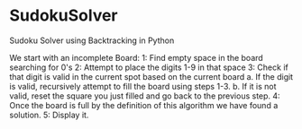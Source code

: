 # SudokuSolver
Sudoku Solver using Backtracking in Python

We start with an incomplete Board:
1: Find empty space in the board searching for 0's
2: Attempt to place the digits 1-9 in that space
3: Check if that digit is valid in the current spot based on the current board
  a. If the digit is valid, recursively attempt to fill the board using steps 1-3.
  b. If it is not valid, reset the square you just filled and go back to the previous step.
4: Once the board is full by the definition of this algorithm we have found a solution.
5: Display it.
